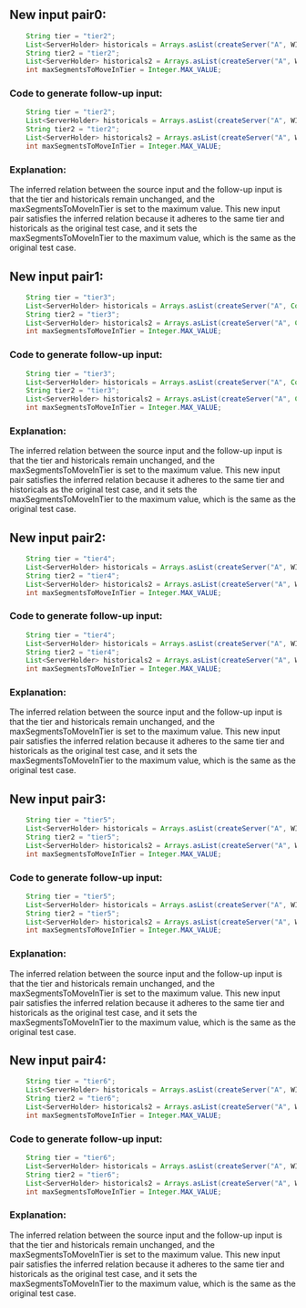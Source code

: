 ## New input pair0:
```java
    String tier = "tier2";
    List<ServerHolder> historicals = Arrays.asList(createServer("A", WIKI_SEGMENTS), createServer("B", WIKI_SEGMENTS));
    String tier2 = "tier2";
    List<ServerHolder> historicals2 = Arrays.asList(createServer("A", WIKI_SEGMENTS), createServer("B", WIKI_SEGMENTS));
    int maxSegmentsToMoveInTier = Integer.MAX_VALUE;
```
### Code to generate follow-up input:
```java
    String tier = "tier2";
    List<ServerHolder> historicals = Arrays.asList(createServer("A", WIKI_SEGMENTS), createServer("B", WIKI_SEGMENTS));
    String tier2 = "tier2";
    List<ServerHolder> historicals2 = Arrays.asList(createServer("A", WIKI_SEGMENTS), createServer("B", WIKI_SEGMENTS));
    int maxSegmentsToMoveInTier = Integer.MAX_VALUE;
```
### Explanation:
The inferred relation between the source input and the follow-up input is that the tier and historicals remain unchanged, and the maxSegmentsToMoveInTier is set to the maximum value. This new input pair satisfies the inferred relation because it adheres to the same tier and historicals as the original test case, and it sets the maxSegmentsToMoveInTier to the maximum value, which is the same as the original test case.

## New input pair1:
```java
    String tier = "tier3";
    List<ServerHolder> historicals = Arrays.asList(createServer("A", Collections.emptyList()), createServer("B", WIKI_SEGMENTS));
    String tier2 = "tier3";
    List<ServerHolder> historicals2 = Arrays.asList(createServer("A", Collections.emptyList()), createServer("B", WIKI_SEGMENTS));
    int maxSegmentsToMoveInTier = Integer.MAX_VALUE;
```
### Code to generate follow-up input:
```java
    String tier = "tier3";
    List<ServerHolder> historicals = Arrays.asList(createServer("A", Collections.emptyList()), createServer("B", WIKI_SEGMENTS));
    String tier2 = "tier3";
    List<ServerHolder> historicals2 = Arrays.asList(createServer("A", Collections.emptyList()), createServer("B", WIKI_SEGMENTS));
    int maxSegmentsToMoveInTier = Integer.MAX_VALUE;
```
### Explanation:
The inferred relation between the source input and the follow-up input is that the tier and historicals remain unchanged, and the maxSegmentsToMoveInTier is set to the maximum value. This new input pair satisfies the inferred relation because it adheres to the same tier and historicals as the original test case, and it sets the maxSegmentsToMoveInTier to the maximum value, which is the same as the original test case.

## New input pair2:
```java
    String tier = "tier4";
    List<ServerHolder> historicals = Arrays.asList(createServer("A", WIKI_SEGMENTS), createServer("B", WIKI_SEGMENTS), createServer("C", WIKI_SEGMENTS));
    String tier2 = "tier4";
    List<ServerHolder> historicals2 = Arrays.asList(createServer("A", WIKI_SEGMENTS), createServer("B", WIKI_SEGMENTS), createServer("C", WIKI_SEGMENTS));
    int maxSegmentsToMoveInTier = Integer.MAX_VALUE;
```
### Code to generate follow-up input:
```java
    String tier = "tier4";
    List<ServerHolder> historicals = Arrays.asList(createServer("A", WIKI_SEGMENTS), createServer("B", WIKI_SEGMENTS), createServer("C", WIKI_SEGMENTS));
    String tier2 = "tier4";
    List<ServerHolder> historicals2 = Arrays.asList(createServer("A", WIKI_SEGMENTS), createServer("B", WIKI_SEGMENTS), createServer("C", WIKI_SEGMENTS));
    int maxSegmentsToMoveInTier = Integer.MAX_VALUE;
```
### Explanation:
The inferred relation between the source input and the follow-up input is that the tier and historicals remain unchanged, and the maxSegmentsToMoveInTier is set to the maximum value. This new input pair satisfies the inferred relation because it adheres to the same tier and historicals as the original test case, and it sets the maxSegmentsToMoveInTier to the maximum value, which is the same as the original test case.

## New input pair3:
```java
    String tier = "tier5";
    List<ServerHolder> historicals = Arrays.asList(createServer("A", WIKI_SEGMENTS), createServer("B", Collections.emptyList()), createServer("C", WIKI_SEGMENTS), createServer("D", WIKI_SEGMENTS));
    String tier2 = "tier5";
    List<ServerHolder> historicals2 = Arrays.asList(createServer("A", WIKI_SEGMENTS), createServer("B", Collections.emptyList()), createServer("C", WIKI_SEGMENTS), createServer("D", WIKI_SEGMENTS));
    int maxSegmentsToMoveInTier = Integer.MAX_VALUE;
```
### Code to generate follow-up input:
```java
    String tier = "tier5";
    List<ServerHolder> historicals = Arrays.asList(createServer("A", WIKI_SEGMENTS), createServer("B", Collections.emptyList()), createServer("C", WIKI_SEGMENTS), createServer("D", WIKI_SEGMENTS));
    String tier2 = "tier5";
    List<ServerHolder> historicals2 = Arrays.asList(createServer("A", WIKI_SEGMENTS), createServer("B", Collections.emptyList()), createServer("C", WIKI_SEGMENTS), createServer("D", WIKI_SEGMENTS));
    int maxSegmentsToMoveInTier = Integer.MAX_VALUE;
```
### Explanation:
The inferred relation between the source input and the follow-up input is that the tier and historicals remain unchanged, and the maxSegmentsToMoveInTier is set to the maximum value. This new input pair satisfies the inferred relation because it adheres to the same tier and historicals as the original test case, and it sets the maxSegmentsToMoveInTier to the maximum value, which is the same as the original test case.

## New input pair4:
```java
    String tier = "tier6";
    List<ServerHolder> historicals = Arrays.asList(createServer("A", WIKI_SEGMENTS), createServer("B", WIKI_SEGMENTS), createServer("C", WIKI_SEGMENTS), createServer("D", Collections.emptyList()));
    String tier2 = "tier6";
    List<ServerHolder> historicals2 = Arrays.asList(createServer("A", WIKI_SEGMENTS), createServer("B", WIKI_SEGMENTS), createServer("C", WIKI_SEGMENTS), createServer("D", Collections.emptyList()));
    int maxSegmentsToMoveInTier = Integer.MAX_VALUE;
```
### Code to generate follow-up input:
```java
    String tier = "tier6";
    List<ServerHolder> historicals = Arrays.asList(createServer("A", WIKI_SEGMENTS), createServer("B", WIKI_SEGMENTS), createServer("C", WIKI_SEGMENTS), createServer("D", Collections.emptyList()));
    String tier2 = "tier6";
    List<ServerHolder> historicals2 = Arrays.asList(createServer("A", WIKI_SEGMENTS), createServer("B", WIKI_SEGMENTS), createServer("C", WIKI_SEGMENTS), createServer("D", Collections.emptyList()));
    int maxSegmentsToMoveInTier = Integer.MAX_VALUE;
```
### Explanation:
The inferred relation between the source input and the follow-up input is that the tier and historicals remain unchanged, and the maxSegmentsToMoveInTier is set to the maximum value. This new input pair satisfies the inferred relation because it adheres to the same tier and historicals as the original test case, and it sets the maxSegmentsToMoveInTier to the maximum value, which is the same as the original test case.
